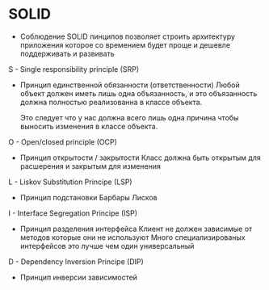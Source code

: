 # SOLID

  - Соблюдение SOLID пинципов позволяет строить архитектуру приложения которое
    со времением будет проще и дешевле поддерживать и развивать

S - Single responsibility principle (SRP)
   - Принцип единственной обязанности (ответственности)
     Любой объект должен иметь лишь одна объязанность, и это объязанность
     должна полностью реализованна в классе объекта.

     Это следует что у нас должна всего лишь одна причина чтобы выносить изменения в классе объекта.
   
O - Open/closed principle (OCP)
  - Принцип открытости / закрытости
    Класс должна быть открытым для расшерения и закрытым для изменения

L - Liskov Substitution Principe (LSP)
  - Принцип подстановки Барбары Лисков

I - Interface Segregation Principe (ISP)
  - Принцип разделения интерфейса
    Клиент не должен зависимые от методов которые они не используют
    Много специализированых интерфейсов это лучше чем один универсальный

D - Dependency Inversion Principe (DIP) 
  - Принцип инверсии зависимостей


